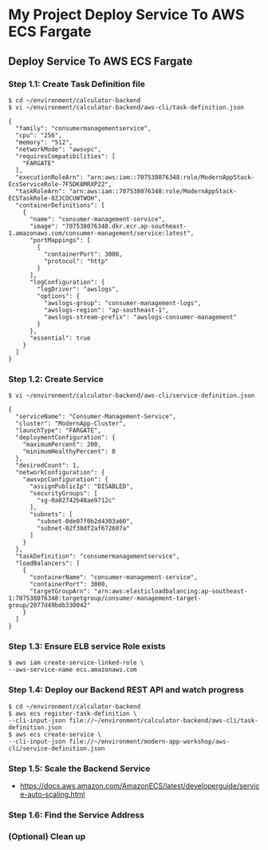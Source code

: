 # My Project Deploy Service To AWS ECS Fargate

## Deploy Service To AWS ECS Fargate

### Step 1.1: Create Task Definition file
```
$ cd ~/environment/calculator-backend
$ vi ~/environment/calculator-backend/aws-cli/task-definition.json
```

```
{
  "family": "consumermanagementservice",
  "cpu": "256",
  "memory": "512",
  "networkMode": "awsvpc",
  "requiresCompatibilities": [
    "FARGATE"
  ],
  "executionRoleArn": "arn:aws:iam::707538076348:role/ModernAppStack-EcsServiceRole-7F5DK8MRXP22",
  "taskRoleArn": "arn:aws:iam::707538076348:role/ModernAppStack-ECSTaskRole-8ZJCOCUWTWOH",
  "containerDefinitions": [
    {
      "name": "consumer-management-service",
      "image": "707538076348.dkr.ecr.ap-southeast-1.amazonaws.com/consumer-management/service:latest",
      "portMappings": [
        {
          "containerPort": 3000,
          "protocol": "http"
        }
      ],
      "logConfiguration": {
        "logDriver": "awslogs",
        "options": {
          "awslogs-group": "consumer-management-logs",
          "awslogs-region": "ap-southeast-1",
          "awslogs-stream-prefix": "awslogs-consumer-management"
        }
      },
      "essential": true
    }
  ]
}
```

### Step 1.2: Create Service
```
$ vi ~/environment/calculator-backend/aws-cli/service-definition.json
```

```
{
  "serviceName": "Consumer-Management-Service",
  "cluster": "ModernApp-Cluster",
  "launchType": "FARGATE",
  "deploymentConfiguration": {
    "maximumPercent": 200,
    "minimumHealthyPercent": 0
  },
  "desiredCount": 1,
  "networkConfiguration": {
    "awsvpcConfiguration": {
      "assignPublicIp": "DISABLED",
      "securityGroups": [
        "sg-0a02742b48ae9712c"
      ],
      "subnets": [
        "subnet-0de07f0b2d4303a60",
        "subnet-02f30df2af672607a"
      ]
    }
  },
  "taskDefinition": "consumermanagementservice",
  "loadBalancers": [
    {
      "containerName": "consumer-management-service",
      "containerPort": 3000,
      "targetGroupArn": "arn:aws:elasticloadbalancing:ap-southeast-1:707538076348:targetgroup/consumer-management-target-group/2077d49bdb330042"
    }
  ]
}
```

### Step 1.3: Ensure ELB service Role exists
```
$ aws iam create-service-linked-role \
--aws-service-name ecs.amazonaws.com
```

### Step 1.4: Deploy our Backend REST API and watch progress
```
$ cd ~/environment/calculator-backend
$ aws ecs register-task-definition \
--cli-input-json file://~/environment/calculator-backend/aws-cli/task-definition.json
$ aws ecs create-service \
--cli-input-json file://~/environment/modern-app-workshop/aws-cli/service-definition.json
```

### Step 1.5: Scale the Backend Service
- https://docs.aws.amazon.com/AmazonECS/latest/developerguide/service-auto-scaling.html

### Step 1.6: Find the Service Address

### (Optional) Clean up

